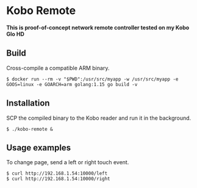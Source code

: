 # Kobo Remote

**This is proof-of-concept network remote controller tested on my Kobo Glo HD**

## Build
Cross-compile a compatible ARM binary.
```
$ docker run --rm -v "$PWD":/usr/src/myapp -w /usr/src/myapp -e GOOS=linux -e GOARCH=arm golang:1.15 go build -v
```

## Installation
SCP the compiled binary to the Kobo reader and run it in the background.
```
$ ./kobo-remote &
```

## Usage examples
To change page, send a left or right touch event.

```
$ curl http://192.168.1.54:10000/left
$ curl http://192.168.1.54:10000/right
```